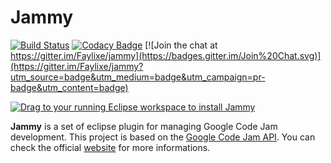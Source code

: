 # Jammy

[![Build Status](https://travis-ci.org/Faylixe/jammy.svg?branch=master)](https://travis-ci.org/Faylixe/jammy) [![Codacy Badge](https://api.codacy.com/project/badge/grade/4ba52df259b64c6e8ad077fe5bb39438)](https://www.codacy.com/app/Faylixe/jammy) [![Join the chat at https://gitter.im/Faylixe/jammy](https://badges.gitter.im/Join%20Chat.svg)](https://gitter.im/Faylixe/jammy?utm_source=badge&utm_medium=badge&utm_campaign=pr-badge&utm_content=badge)

<a href="http://marketplace.eclipse.org/marketplace-client-intro?mpc_install=2807323" class="drag" title="Drag to your running Eclipse workspace to install Jammy"><img class="img-responsive" src="https://marketplace.eclipse.org/sites/all/themes/solstice/public/images/marketplace/btn-install.png" alt="Drag to your running Eclipse workspace to install Jammy" /></a>

**Jammy** is a set of eclipse plugin for managing Google Code Jam development. This project is based on the
[Google Code Jam API](https://github.com/Faylixe/googlecodejam-client). You can check the official [website](http://faylixe.fr/jammy/)
for more informations.
